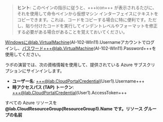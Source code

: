 > **ヒント**: このペインの指示に従うと、+++icon+++ が表示されるたびに、それを使用して命令ペインから仮想マシン インターフェイスにテキストをコピーできます。これは、コードをコピーする場合に特に便利です。ただし、貼り付けたコードを実行してインデントレベルやフォーマットを修正する必要がある場合があることを覚えておいてください。

Windowsに@lab.VirtualMachine(AI-102-WIn11).Usernameアカウントでログインし、パスワード+++@lab.VirtualMachine(AI-102-WIn11).Password+++を使用してください。

ラボの演習では、次の資格情報を使用して、提供されている Azure サブスクリプションにサインインします。

- **ユーザー名**: +++@lab.CloudPortalCredential(User1).Username+++
- **時アクセスパス (TAP) トークン**: +++@lab.CloudPortalCredential(User1).AccessToken+++

すべての Azure リソースを **@lab.CloudResourceGroup(ResourceGroup1).Name です。リソース グループの名前**
